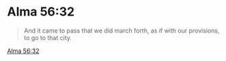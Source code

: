 # Alma 56:32

> And it came to pass that we did march forth, as if with our provisions, to go to that city.

[Alma 56:32](https://www.churchofjesuschrist.org/study/scriptures/bofm/alma/56?lang=eng&id=p32#p32)


